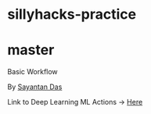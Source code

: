 # sillyhacks-practice

# master
Basic Workflow

By [Sayantan Das](https://github.com/ucalyptus/)

Link to Deep Learning ML Actions -> [Here](https://github.com/iem-devs/DL-GithubActions)
